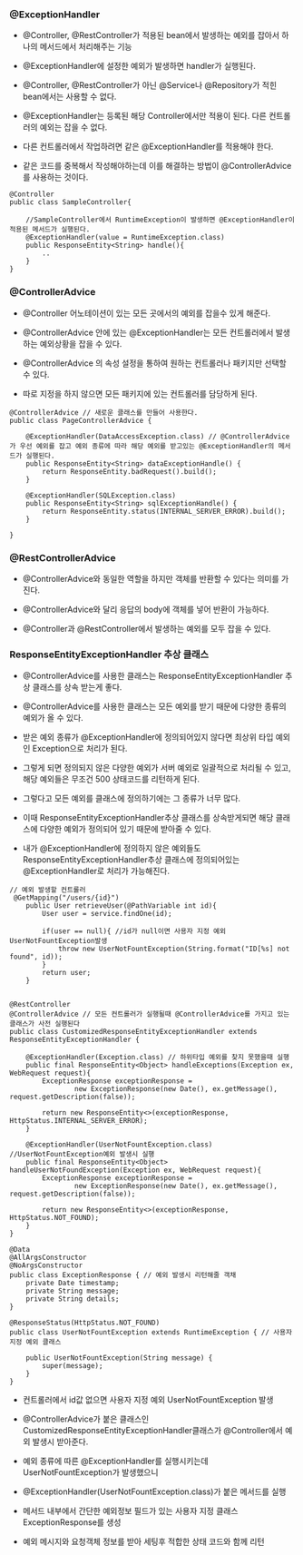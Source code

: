 ### @ExceptionHandler

* @Controller, @RestController가 적용된 bean에서 발생하는 예외를 잡아서 하나의 메서드에서 처리해주는 기능

* @ExceptionHandler에 설정한 예외가 발생하면 handler가 실행된다.

* @Controller, @RestController가 아닌 @Service나 @Repository가 적힌 bean에서는 사용할 수 없다.

* @ExceptionHandler는 등록된 해당 Controller에서만 적용이 된다. 다른 컨트롤러의 예외는 잡을 수 없다.

* 다른 컨트롤러에서 작업하려면 같은 @ExceptionHandler를 적용해야 한다.

* 같은 코드를 중복해서 작성해야하는데 이를 해결하는 방법이 @ControllerAdvice를 사용하는 것이다.

```
@Controller
public class SampleController{ 

    //SampleController에서 RuntimeException이 발생하면 @ExceptionHandler이 적용된 메서드가 실행된다.
    @ExceptionHandler(value = RuntimeException.class) 
    public ResponseEntity<String> handle(){
        ..
    }
}
```

### @ControllerAdvice

* @Controller 어노테이션이 있는 모든 곳에서의 예외를 잡을수 있게 해준다.

* @ControllerAdvice 안에 있는 @ExceptionHandler는 모든 컨트롤러에서 발생하는 예외상황을 잡을 수 있다.

* @ControllerAdvice 의 속성 설정을 통하여 원하는 컨트롤러나 패키지만 선택할 수 있다.

* 따로 지정을 하지 않으면 모든 패키지에 있는 컨트롤러를 담당하게 된다.

```
@ControllerAdvice // 새로운 클래스를 만들어 사용한다.
public class PageControllerAdvice {

    @ExceptionHandler(DataAccessException.class) // @ControllerAdvice가 우선 예외를 잡고 예외 종류에 따라 해당 예외를 받고있는 @ExceptionHandler의 메서드가 실행된다. 
    public ResponseEntity<String> dataExceptionHandle() {
        return ResponseEntity.badRequest().build();
    }

    @ExceptionHandler(SQLException.class)
    public ResponseEntity<String> sqlExceptionHandle() {
        return ResponseEntity.status(INTERNAL_SERVER_ERROR).build();
    }

}
```

### @RestControllerAdvice

* @ControllerAdvice와 동일한 역할을 하지만 객체를 반환할 수 있다는 의미를 가진다.

* @ControllerAdvice와 달리 응답의 body에 객체를 넣어 반환이 가능하다.

* @Controller과 @RestController에서 발생하는 예외를 모두 잡을 수 있다.


### ResponseEntityExceptionHandler 추상 클래스

* @ControllerAdvice를 사용한 클래스는 ResponseEntityExceptionHandler 추상 클래스를 상속 받는게 좋다.

* @ControllerAdvice를 사용한 클래스는 모든 예외를 받기 때문에 다양한 종류의 예외가 올 수 있다.

* 받은 예외 종류가 @ExceptionHandler에 정의되어있지 않다면 최상위 타입 예외인 Exception으로 처리가 된다.

* 그렇게 되면 정의되지 않은 다양한 예외가 서버 예외로 일괄적으로 처리될 수 있고, 해당 예외들은 무조건 500 상태코드를 리턴하게 된다.

* 그렇다고 모든 예외를 클래스에 정의하기에는 그 종류가 너무 많다.

* 이때 ResponseEntityExceptionHandler추상 클래스를 상속받게되면 해당 클래스에 다양한 예외가 정의되어 있기 때문에 받아줄 수 있다.

* 내가 @ExceptionHandler에 정의하지 않은 예외들도 ResponseEntityExceptionHandler추상 클래스에 정의되어있는 @ExceptionHandler로 처리가 가능해진다.

```
// 예외 발생할 컨트롤러
 @GetMapping("/users/{id}") 
    public User retrieveUser(@PathVariable int id){
        User user = service.findOne(id);

        if(user == null){ //id가 null이면 사용자 지정 예외 UserNotFountException발생
            throw new UserNotFountException(String.format("ID[%s] not found", id));
        }
        return user;
    }


@RestController
@ControllerAdvice // 모든 컨트롤러가 실행될때 @ControllerAdvice를 가지고 있는 클래스가 사전 실행된다
public class CustomizedResponseEntityExceptionHandler extends ResponseEntityExceptionHandler {

    @ExceptionHandler(Exception.class) // 하위타입 예외를 찾지 못했을때 실행
    public final ResponseEntity<Object> handleExceptions(Exception ex, WebRequest request){
        ExceptionResponse exceptionResponse =
                new ExceptionResponse(new Date(), ex.getMessage(), request.getDescription(false));

        return new ResponseEntity<>(exceptionResponse, HttpStatus.INTERNAL_SERVER_ERROR);
    }

    @ExceptionHandler(UserNotFountException.class) //UserNotFountException예외 발생시 실행
    public final ResponseEntity<Object> handleUserNotFoundException(Exception ex, WebRequest request){
        ExceptionResponse exceptionResponse =
                new ExceptionResponse(new Date(), ex.getMessage(), request.getDescription(false));

        return new ResponseEntity<>(exceptionResponse, HttpStatus.NOT_FOUND);
    }
}

@Data
@AllArgsConstructor
@NoArgsConstructor
public class ExceptionResponse { // 예외 발생시 리턴해줄 객채
    private Date timestamp;
    private String message;
    private String details;
}

@ResponseStatus(HttpStatus.NOT_FOUND)
public class UserNotFountException extends RuntimeException { // 사용자 지정 예외 클래스

    public UserNotFountException(String message) {
        super(message);
    }
}
```

* 컨트롤러에서 id값 없으면 사용자 지정 예외 UserNotFountException 발생

* @ControllerAdvice가 붙은 클래스인 CustomizedResponseEntityExceptionHandler클래스가 @Controller에서 예외 발생시 받아준다.

* 예외 종류에 따른 @ExceptionHandler를 실행시키는데 UserNotFountException가 발생했으니 

* @ExceptionHandler(UserNotFountException.class)가 붙은 메서드를 실행

* 메서드 내부에서 간단한 예외정보 필드가 있는 사용자 지정 클래스 ExceptionResponse를 생성

* 예외 메시지와 요청객체 정보를 받아 세팅후 적합한 상태 코드와 함께 리턴

